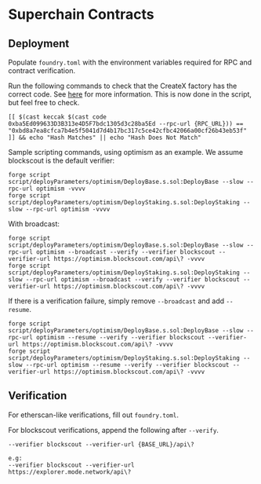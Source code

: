 # Superchain Contracts

## Deployment

Populate `foundry.toml` with the environment variables required for RPC and contract verification.

Run the following commands to check that the CreateX factory has the correct code. See [here](https://github.com/pcaversaccio/createx/blob/43adf407f1313c5975c7db106092c3b636323ef6/README.md?plain=1#L844) for more information. This is now done in the script, but feel free to check.

```
[[ $(cast keccak $(cast code 0xba5Ed099633D3B313e4D5F7bdc1305d3c28ba5Ed --rpc-url {RPC_URL})) == "0xbd8a7ea8cfca7b4e5f5041d7d4b17bc317c5ce42cfbc42066a00cf26b43eb53f" ]] && echo "Hash Matches" || echo "Hash Does Not Match"
```

Sample scripting commands, using optimism as an example. We assume blockscout is the default verifier:

```
forge script script/deployParameters/optimism/DeployBase.s.sol:DeployBase --slow --rpc-url optimism -vvvv
forge script script/deployParameters/optimism/DeployStaking.s.sol:DeployStaking --slow --rpc-url optimism -vvvv
```

With broadcast:

```
forge script script/deployParameters/optimism/DeployBase.s.sol:DeployBase --slow --rpc-url optimism --broadcast --verify --verifier blockscout --verifier-url https://optimism.blockscout.com/api\? -vvvv
forge script script/deployParameters/optimism/DeployStaking.s.sol:DeployStaking --slow --rpc-url optimism --broadcast --verify --verifier blockscout --verifier-url https://optimism.blockscout.com/api\? -vvvv
```

If there is a verification failure, simply remove `--broadcast` and add `--resume`.

```
forge script script/deployParameters/optimism/DeployBase.s.sol:DeployBase --slow --rpc-url optimism --resume --verify --verifier blockscout --verifier-url https://optimism.blockscout.com/api\? -vvvv
forge script script/deployParameters/optimism/DeployStaking.s.sol:DeployStaking --slow --rpc-url optimism --resume --verify --verifier blockscout --verifier-url https://optimism.blockscout.com/api\? -vvvv
```

## Verification

For etherscan-like verifications, fill out `foundry.toml`.

For blockscout verifications, append the following after `--verify`.

```
--verifier blockscout --verifier-url {BASE_URL}/api\?

e.g: 
--verifier blockscout --verifier-url https://explorer.mode.network/api\?
```